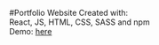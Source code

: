 #Portfolio Website Created with:
<br>React, JS, HTML, CSS, SASS and npm
<br>Demo: [here](https://jons-react-portfolio.herokuapp.com/)
